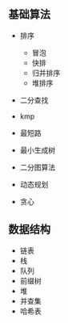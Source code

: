 
## 基础算法
- 排序
    - 冒泡
    - 快排
    - 归并排序
    - 堆排序

- 二分查找
- kmp
- 最短路
- 最小生成树
- 二分图算法
- 动态规划
- 贪心

## 数据结构
- 链表
- 栈
- 队列
- 前缀树
- 堆
- 并查集
- 哈希表
